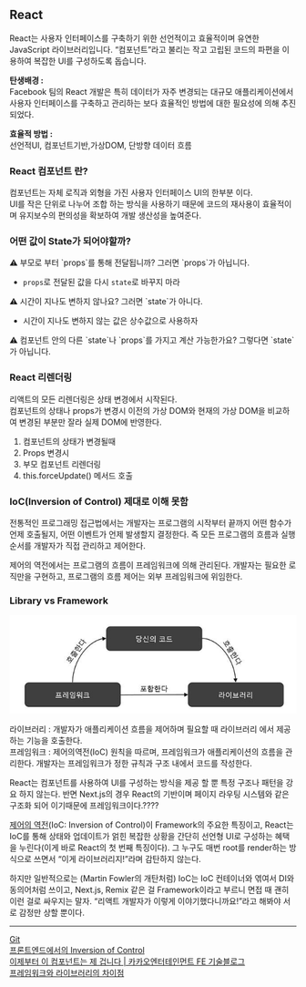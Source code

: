 ## React  

React는 사용자 인터페이스를 구축하기 위한 선언적이고 효율적이며 유연한 JavaScript 라이브러리입니다. “컴포넌트”라고 불리는 작고 고립된 코드의 파편을 이용하여 복잡한 UI를 구성하도록 돕습니다.

**탄생배경 :**  
Facebook 팀의 React 개발은 특히 데이터가 자주 변경되는 대규모 애플리케이션에서 사용자 인터페이스를 구축하고 관리하는 보다 효율적인 방법에 대한 필요성에 의해 추진되었다.

**효율적 방법 :**  
선언적UI, 컴포넌트기반,가상DOM, 단방향 데이터 흐름

### React 컴포넌트 란?

컴포넌트는 자체 로직과 외형을 가진 사용자 인터페이스 UI의 한부분 이다.  
UI를 작은 단위로 나누어 조합 하는 방식을 사용하기 때문에 코드의 재사용이 효율적이며 유지보수의 편의성을 확보하여 개발 생산성을 높여준다.

### 어떤 값이 State가 되어야할까?  

<aside>
⚠️ 부모로 부터 `props`를 통해 전달됩니까? 그러면 `props`가 아닙니다.

- `props`로 전달된 값을 다시 `state`로 바꾸지 마라
</aside>

<aside>
⚠️ 시간이 지나도 변하지 않나요? 그러면 `state`가 아니다.

- 시간이 지나도 변하지 않는 값은 상수값으로 사용하자
</aside>

<aside>
⚠️ 컴포넌트 안의 다른 `state`나 `props`를 가지고 계산 가능한가요? 그렇다면 `state`가 아닙니다.

</aside>

### React 리렌더링  

리액트의 모든 리렌더링은 상태 변경에서 시작된다.  
컴포넌트의 상태나 props가 변경시 이전의 가상 DOM와 현재의 가상 DOM을 비교하여 변경된 부분만 잘라 실제 DOM에 반영한다.

1. 컴포넌트의 상태가 변경될때
2. Props 변경시
3. 부모 컴포넌트 리렌더링
4. this.forceUpdate() 메서드 호출

### IoC(Inversion of Control) 제대로 이해 못함  

전통적인 프로그래밍 접근법에서는 개발자는 프로그램의 시작부터 끝까지 어떤 함수가 언제 호출될지, 어떤 이벤트가 언제 발생할지 결정한다. 즉 모든 프로그램의 흐름과 실행 순서를 개발자가 직접 관리하고 제어한다.

제어의 역전에서는 프로그램의 흐름이 프레임워크에 의해 관리된다. 개발자는 필요한 로직만을 구현하고, 프로그램의 흐름 제어는 외부 프레임워크에 위임한다.

### Library vs Framework

![Untitled](/1주차/학습키워드/Untitled.png)

라이브러리 : 개발자가 애플리케이션 흐름을 제어하며 필요할 때 라이브러리 에서 제공하는 기능을 호출한다.  
프레임워크 : 제어의역전(IoC) 원칙을 따르며, 프레임워크가 애플리케이션의 흐름을 관리한다. 개발자는 프레임워크가 정한 규칙과 구조 내에서 코드를 작성한다.

React는 컴포넌트를 사용하여 UI를 구성하는 방식을 제공 할 뿐 특정 구조나 패턴을 강요 하지 않는다. 반면 Next.js의 경우 React의 기반이며 페이지 라우팅 시스템와 같은 구조화 되어 이기때문에 프레임워크이다.????

[제어의 역전](https://martinfowler.com/bliki/InversionOfControl.html)(IoC: Inversion of Control)이 Framework의 주요한 특징이고, React는 IoC를 통해 상태와 업데이트가 얽힌 복잡한 상황을 간단히 선언형 UI로 구성하는 혜택을 누린다(이게 바로 React의 첫 번째 특징이다). 그 누구도 매번 root를 render하는 방식으로 쓰면서 “이게 라이브러리지!”라며 감탄하지 않는다.

하지만 일반적으로는 (Martin Fowler의 개탄처럼) IoC는 IoC 컨테이너와 엮여서 DI와 동의어처럼 쓰이고, Next.js, Remix 같은 걸 Framework이라고 부르니 면접 때 괜히 이런 걸로 싸우지는 말자. “리액트 개발자가 이렇게 이야기했다니까요!”라고 해봐야 서로 감정만 상할 뿐이다.

---

[Git](https://github.com/gaearon/overreacted.io/blob/archive/src/pages/react-as-a-ui-runtime/index.ko.md)  
[프론트엔드에서의 Inversion of Control](https://tecoble.techcourse.co.kr/post/2021-05-14-inversion-of-control/)  
[이제부터 이 컴포넌트는 제 겁니다 | 카카오엔터테인먼트 FE 기술블로그](https://fe-developers.kakaoent.com/2022/221110-ioc-pattern/)  
[프레임워크와 라이브러리의 차이점](https://webclub.tistory.com/458)
